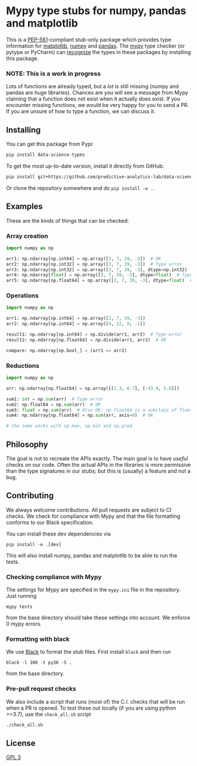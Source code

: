 # Mypy type stubs for numpy, pandas and matplotlib

This is a [PEP-561][pep-561]-compliant stub-only package
which provides type information for [matplotlib][matplotlib], [numpy][numpy] and [pandas][pandas].
The [mypy][mypy] type checker (or pytype or PyCharm) can [recognize][mypy-docs] the types in these packages by installing this package.

### NOTE: This is a work in progress

Lots of functions are already typed, but a *lot* is still missing (numpy and pandas are *huge* libraries).
Chances are you will see a message from Mypy claiming that a function does not exist when it actually does exist.
If you encounter missing functions, we would be very happy for you to send a PR.
If you are unsure of how to type a function, we can discuss it.

## Installing

You can get this package from Pypi:

```bash
pip install data-science-types
```

To get the most up-to-date version, install it directly from GitHub:

```bash
pip install git+https://github.com/predictive-analytics-lab/data-science-types
```

Or clone the repository somewhere and do `pip install -e .`.

## Examples

These are the kinds of things that can be checked:

### Array creation

```python
import numpy as np

arr1: np.ndarray[np.int64] = np.array([3, 7, 39, -3])  # OK
arr2: np.ndarray[np.int32] = np.array([3, 7, 39, -3])  # Type error
arr3: np.ndarray[np.int32] = np.array([3, 7, 39, -3], dtype=np.int32)  # OK
arr4: np.ndarray[float] = np.array([3, 7, 39, -3], dtype=float)  # Type error: the type of ndarray can not be just "float"
arr5: np.ndarray[np.float64] = np.array([3, 7, 39, -3], dtype=float)  # OK
```

### Operations

```python
import numpy as np

arr1: np.ndarray[np.int64] = np.array([3, 7, 39, -3])
arr2: np.ndarray[np.int64] = np.array([4, 12, 9, -1])

result1: np.ndarray[np.int64] = np.divide(arr1, arr2)  # Type error
result2: np.ndarray[np.float64] = np.divide(arr1, arr2)  # OK

compare: np.ndarray[np.bool_] = (arr1 == arr2)
```

### Reductions

```python
import numpy as np

arr: np.ndarray[np.float64] = np.array([[1.3, 0.7], [-43.0, 5.6]])

sum1: int = np.sum(arr)  # Type error
sum2: np.float64 = np.sum(arr)  # OK
sum3: float = np.sum(arr)  # Also OK: np.float64 is a subclass of float
sum4: np.ndarray[np.float64] = np.sum(arr, axis=0)  # OK

# the same works with np.max, np.min and np.prod
```

## Philosophy

The goal is not to recreate the APIs exactly.
The main goal is to have *useful* checks on our code.
Often the actual APIs in the libraries is more permissive than the type signatures in our stubs;
but this is (usually) a feature and not a bug.

## Contributing

We always welcome contributions.
All pull requests are subject to CI checks.
We check for compliance with Mypy and that the file formatting conforms to our Black specification.

You can install these dev dependencies via
```
pip install -e .[dev]
```

This will also install numpy, pandas and matplotlib to be able to run the tests.


### Checking compliance with Mypy
The settings for Mypy are specified in the `mypy.ini` file in the repository.
Just running
```
mypy tests
```
from the base directory should take these settings into account.
We enforce 0 mypy errors.

### Formatting with black
We use [Black][black] to format the stub files.
First install `black` and then run

```
black -l 100 -t py36 -S .
```

from the base directory.

### Pre-pull request checks

We also include a script that runs (most of) the C.I. checks that will be run when a PR is opened.
To test these out locally (if you are using python >=3.7), use the `check_all.sh` script

```bash
./check_all.sh
```


## License

[GPL 3](LICENSE)


[pep-561]: https://www.python.org/dev/peps/pep-0561/
[matplotlib]: https://matplotlib.org
[numpy]: https://numpy.org
[pandas]: https://pandas.pydata.org
[mypy]: http://www.mypy-lang.org/
[mypy-docs]: https://mypy.readthedocs.io/en/latest/installed_packages.html
[black]: https://github.com/psf/black
